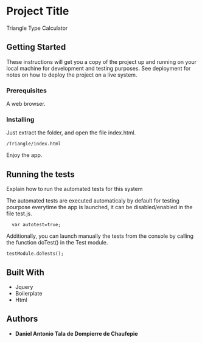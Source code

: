 # Project Title

Triangle Type Calculator

## Getting Started

These instructions will get you a copy of the project up and running on your local machine for development and testing purposes. See deployment for notes on how to deploy the project on a live system.

### Prerequisites

A web browser.

### Installing

Just extract the folder, and open the file index.html.

```
/Triangle/index.html
```
Enjoy the app.

## Running the tests

Explain how to run the automated tests for this system

The automated tests are executed automaticaly by default for testing pourpose everytime the app is launched, it can be disabled/enabled in the file test.js.
```
  var autotest=true;
```
Additionally, you can launch manually the tests from the console by calling the function doTest() in the Test module.  
```
testModule.doTests();
```
## Built With

* Jquery
* Boilerplate
* Html

## Authors

* **Daniel Antonio Tala de Dompierre de Chaufepie**
